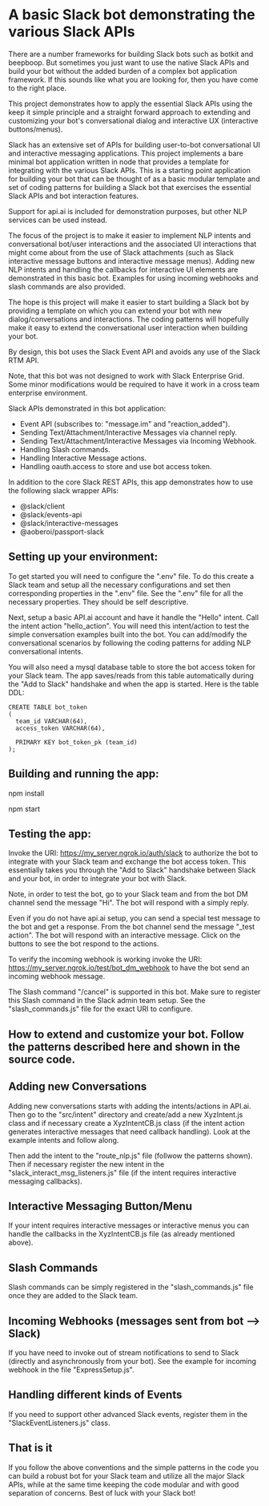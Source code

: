 # A basic Slack bot demonstrating the various Slack APIs

There are a number frameworks for building Slack bots such as botkit and beepboop. But
sometimes you just want to use the native Slack APIs and build your bot without the added
burden of a complex bot application framework. If this sounds like what you are looking for,
then you have come to the right place.

This project demonstrates how to apply the essential Slack APIs using the keep it simple principle and
a straight forward approach to extending and customizing your bot's
 conversational dialog and interactive UX (interactive buttons/menus).

Slack has an extensive set of APIs for building user-to-bot conversational UI
and interactive messaging applications. This project implements
a bare minimal bot application written in node
that provides a template for integrating with the various Slack APIs.
This is a starting point application for building your bot that can be thought
of as a basic modular template and set of coding patterns for building a Slack bot that
exercises the essential Slack APIs and bot interaction features.

Support for api.ai is included for demonstration purposes, but
other NLP services can be used instead.

The focus of the project is to make it easier to implement
 NLP intents and conversational bot/user interactions
and the associated UI interactions that might come about from the use
of Slack attachments (such as Slack interactive message buttons and interactive message menus).
Adding new NLP intents and handling the callbacks for interactive UI elements are
demonstrated in this basic bot. Examples for using incoming webhooks and slash
commands are also provided.

The hope is this project will make it easier to start building a Slack bot by providing a template on
which you can extend your bot with new dialog/conversations and interactions. The coding
patterns will hopefully make it easy to extend the conversational user interaction when building
 your bot.

By design, this bot uses the Slack Event API and avoids any use of the Slack RTM API.

Note, that this bot was not designed to work with Slack Enterprise Grid. Some minor
modifications would be required to have it work in a cross team enterprise environment.

Slack APIs demonstrated in this bot application:
* Event API (subscribes to: "message.im" and "reaction_added").
* Sending Text/Attachment/Interactive Messages via channel reply.
* Sending Text/Attachment/Interactive Messages via Incoming Webhook.
* Handling Slash commands.
* Handling Interactive Message actions.
* Handling oauth.access to store and use bot access token.

In addition to the core Slack REST APIs, this app demonstrates how to use the
following slack wrapper APIs:
* @slack/client
* @slack/events-api
* @slack/interactive-messages
* @aoberoi/passport-slack

## Setting up your environment:

To get started you will need to configure the ".env" file. To do this create a Slack team and setup
all the necessary configurations and set then corresponding properties in the
".env" file. See the ".env" file for all the necessary properties. They should
be self descriptive.

Next, setup a basic API.ai account and have it handle the "Hello" intent. Call the intent action "hello_action".
You will need this intent/action to test the simple conversation
examples built into the bot. You can add/modify the conversational scenarios
by following the coding patterns for adding NLP conversational intents.

You will also need a mysql database table to store the bot access token for your Slack team. The app
saves/reads from this table automatically during the "Add to Slack" handshake
and when the app is started. Here is the table DDL:

```
CREATE TABLE bot_token
(
  team_id VARCHAR(64),
  access_token VARCHAR(64),

  PRIMARY KEY bot_token_pk (team_id)
);
```

## Building and running the app:
npm install

npm start

## Testing the app:

Invoke the URI: https://my_server.ngrok.io/auth/slack to authorize the bot to integrate
with your Slack team and exchange the bot access token. This essentially takes you
through the "Add to Slack" handshake between Slack and your bot, in order to integrate your
bot with Slack.

Note, in order to test the bot, go to your Slack team and from the bot DM channel
send the message "Hi". The bot will respond with a simply reply.

Even if you do not have api.ai setup, you can send a special test message to the bot
and get a response. From the bot channel send the message "_test action".
The bot will respond with an interactive message. Click on the buttons
to see the bot respond to the actions.

To verify the incoming webhook is working invoke the
URI: https://my_server.ngrok.io/test/bot_dm_webhook to have the bot send an incoming webhook message.

The Slash command "/cancel" is supported in this bot. Make sure to register this Slash
command in the Slack admin team setup. See the "slash_commands.js" file for the exact
URI to configure.

## How to extend and customize your bot. Follow the patterns described here and shown in the source code.

## Adding new Conversations
Adding new conversations starts with adding the intents/actions in API.ai. Then
go to the "src/intent" directory and create/add a new XyzIntent.js class and if necessary
create a XyzIntentCB.js class (if the intent action generates interactive messages that
need callback handling). Look at the example intents and follow along.

Then add the intent to the "route_nlp.js" file (follwow the patterns shown).
Then if necessary register the new intent in the "slack_interact_msg_listeners.js" file (if the
 intent requires interactive messaging callbacks).

## Interactive Messaging Button/Menu
If your intent requires interactive messages or interactive menus you can handle the callbacks in the
XyzIntentCB.js file (as already mentioned above).

## Slash Commands
Slash commands can be simply registered in the "slash_commands.js" file once they are added
to the Slack team.

## Incoming Webhooks (messages sent from bot --> Slack)
If you have need to invoke out of stream notifications to send to Slack (directly and asynchronously from your
bot). See the example for incoming webhook in the file "ExpressSetup.js".

## Handling different kinds of Events
If you need to support other advanced Slack events, register them in the "SlackEventListeners.js" class.

## That is it
If you follow the above conventions and the simple patterns in the code
you can build a robust bot for your Slack team and utilize all the major Slack APIs, while
at the same time keeping the code modular and with good separation of concerns. Best of luck
with your Slack bot!
